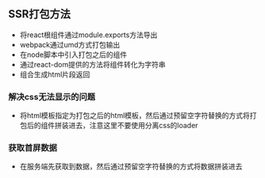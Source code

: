 ## SSR打包方法
- 将react根组件通过module.exports方法导出
- webpack通过umd方式打包输出
- 在node脚本中引入打包之后的组件
- 通过react-dom提供的方法将组件转化为字符串
- 组合生成html片段返回


### 解决css无法显示的问题
- 将html模板指定为打包之后的html模板，然后通过预留空字符替换的方式将打包后的组件拼装进去，注意这里不要使用分离css的loader

### 获取首屏数据
- 在服务端先获取到数据，然后通过预留空字符替换的方式将数据拼装进去